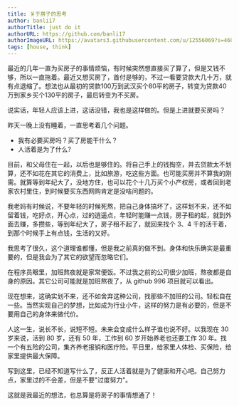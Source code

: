 ```yaml
---
title: 关于房子的思考
author: banli17
authorTitle: just do it
authorURL: https://github.com/banli17
authorImageURL: https://avatars3.githubusercontent.com/u/12556069?s=460&v=4
tags: [house, think]
---
```


最近的几年一直为买房子的事情烦恼，有时候突然想直接买了算了，但是又钱不够，所以一直拖着。最近又想买房了，首付是够的，不过一看要贷款大几十万，就有点退缩了。想法也从最初的贷款100万到武汉买个80平的房子，转变为贷款40万到家乡买个130平的房子，最后转变为不买房。

说实话，年轻人应该上进，这话没错，我也是这样做的。但是上进就要买房吗？

<!--truncate-->

昨天一晚上没有睡着，一直思考着几个问题。

- 我有必要买房吗？买了房能干什么？
- 人活着是为了什么?

目前，和父母住在一起，以后也是够住的。将自己手上的钱掏空，并去贷款太不划算，还不如花在其它的消费上，比如旅游，吃这些方面。也可能买房并不算我的刚需。就算等到年纪大了，没地方住，也可以花个十几万买个小产权房，或者回到老家农村里住，到时候要买东西网购肯定是没啥问题的。

我老妈有时候说，不要年轻的时候死熬，把自己身体搞坏了，这样划不来，还不如留着钱，吃好点，开心点，过的逍遥点，年轻时能赚一点钱，房子租的起，就到外面去赚，多攒些，等到年纪大了，房子租不起了，就回来找个 3、4 千的活干着，到那个时候手上有点钱，生活的又好。

我思考了很久，这个道理谁都懂，但是我之前真的做不到。身体和快乐确实是最重要的，但是我会为了其它的欲望而忽略它们。

在程序员眼里，加班熬夜就是家常便饭。不过我之前的公司很少加班，熬夜都是自身的原因。其它公司可能就是加班熬夜了，从 github 996 项目就可以看出。

现在想来，这确实划不来，还不如舍弃这种公司，找那些不加班的公司。轻松自在一些。当然实现自己的梦想，比如成为行业小牛，这样的努力是有必要的，但是不要用自己的身体来做代价。

人这一生，说长不长，说短不短。未来会变成什么样子谁也说不好。以我现在 30 岁来说，活到 80 岁，还有 50 年，工作到 60 岁开始养老也还要工作 30 年。找一个有五险的公司，集齐养老报销和医疗险。平日里，给家里人体检、买保险，给家里提供最大保障。

写到这里，已经不知道写什么了，反正人活着就是为了健康和开心吧。自己努力点，家里过的不会差，但是不要"过度努力"。

这就是我最近的想法，也总算是将房子的事情想通了！